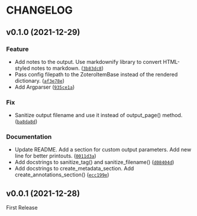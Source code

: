 # CHANGELOG



<!--next-version-placeholder-->

## v0.1.0 (2021-12-29)
### Feature
* Add notes to the output. Use markdownify library to convert HTML-styled notes to markdown. ([`3b83dc8`](https://github.com/e-alizadeh/Zotero2MD/commit/3b83dc82d47198010a136b4f9a06d744256e04ce))
* Pass config filepath to the ZoteroItemBase instead of the rendered dictionary. ([`af3e78e`](https://github.com/e-alizadeh/Zotero2MD/commit/af3e78eacddf036322ea29ab057677f45d0270a2))
* Add Argparser ([`935ce1a`](https://github.com/e-alizadeh/Zotero2MD/commit/935ce1ace737219eb9f73efe6e9e179beb116cfc))

### Fix
* Sanitize output filename and use it instead of output_page() method. ([`ba8da8d`](https://github.com/e-alizadeh/Zotero2MD/commit/ba8da8dc1b4b585dc8cd544500d025bd1ea43165))

### Documentation
* Update README. Add a section for custom output parameters. Add new line for better printouts. ([`0011d3a`](https://github.com/e-alizadeh/Zotero2MD/commit/0011d3a6b3ad3b40eaf319d834b5d065407156c0))
* Add docstrings to sanitize_tag() and sanitize_filename() ([`d08404d`](https://github.com/e-alizadeh/Zotero2MD/commit/d08404d70f4c5f0e220c978aa63fbe509ba6291c))
* Add docstrings to create_metadata_section. Add create_annotations_section() ([`ecc199e`](https://github.com/e-alizadeh/Zotero2MD/commit/ecc199e475bd362abbaca711981c98201640544a))

## v0.0.1 (2021-12-28)
First Release